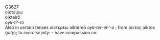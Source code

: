 <body>
  <p>G3627<br>  οἰκτείρω  <br> oikteirō  <br><i>oyk-ti‘-ro </i><br>Also in certain tenses   οἰκτερέω    oiktereō   <i>oyk-ter-eh‘-o </i>; from   οἰκτος    oiktos   (<i>pity</i>); to <i>exercise</i> <i>pity:</i> - have compassion on.<br></p>
 </body>